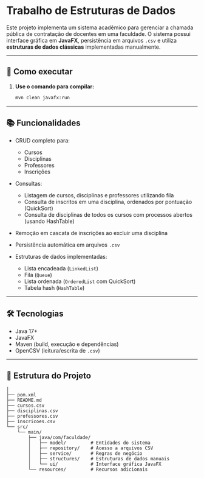 # Trabalho de Estruturas de Dados

Este projeto implementa um sistema acadêmico para gerenciar a chamada pública de contratação de docentes em uma faculdade. O sistema possui interface gráfica em **JavaFX**, persistência em arquivos `.csv` e utiliza **estruturas de dados clássicas** implementadas manualmente.

---

## 🚀 Como executar

1. **Use o comando para compilar:**
   ```bash
   mvn clean javafx:run
   
---

## 📚 Funcionalidades

- CRUD completo para:
  - Cursos
  - Disciplinas
  - Professores
  - Inscrições
  
- Consultas:
  - Listagem de cursos, disciplinas e professores utilizando fila
  - Consulta de inscritos em uma disciplina, ordenados por pontuação (QuickSort)
  - Consulta de disciplinas de todos os cursos com processos abertos (usando HashTable)
- Remoção em cascata de inscrições ao excluir uma disciplina
- Persistência automática em arquivos `.csv`

- Estruturas de dados implementadas:
  - Lista encadeada (`LinkedList`)
  - Fila (`Queue`)
  - Lista ordenada (`OrderedList` com QuickSort)
  - Tabela hash (`HashTable`)

---

## 🛠️ Tecnologias

- Java 17+
- JavaFX
- Maven (build, execução e dependências)
- OpenCSV (leitura/escrita de `.csv`)

---

## 📁 Estrutura do Projeto
```
│
├── pom.xml
├── README.md
├── cursos.csv
├── disciplinas.csv
├── professores.csv
├── inscricoes.csv
└── src/
    └── main/
        ├── java/com/faculdade/
        │   ├── model/         # Entidades do sistema
        │   ├── repository/    # Acesso a arquivos CSV
        │   ├── service/       # Regras de negócio
        │   ├── structures/    # Estruturas de dados manuais
        │   └── ui/            # Interface gráfica JavaFX
        └── resources/         # Recursos adicionais


